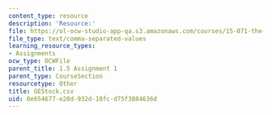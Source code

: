 ```yaml
---
content_type: resource
description: 'Resource:'
file: https://ol-ocw-studio-app-qa.s3.amazonaws.com/courses/15-071-the-analytics-edge-spring-2017/0e654677e28d932d10fcd75f3884636d_GEStock.csv
file_type: text/comma-separated-values
learning_resource_types:
- Assignments
ocw_type: OCWFile
parent_title: 1.5 Assignment 1
parent_type: CourseSection
resourcetype: Other
title: GEStock.csv
uid: 0e654677-e28d-932d-10fc-d75f3884636d
---
```

